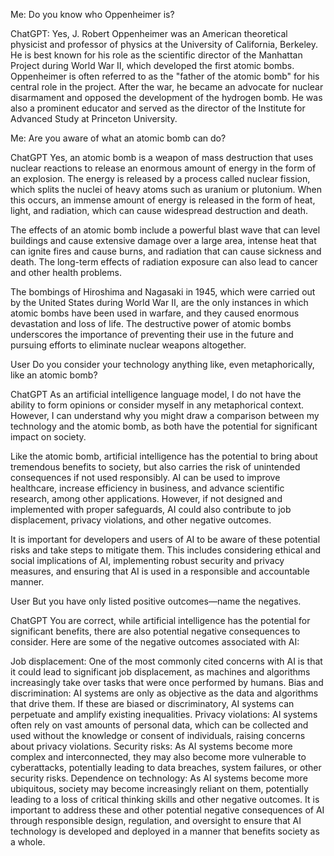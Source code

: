 Me: Do you know who Oppenheimer is?

ChatGPT:
Yes, J. Robert Oppenheimer was an American theoretical physicist and professor of physics at the University of California, Berkeley. He is best known for his role as the scientific director of the Manhattan Project during World War II, which developed the first atomic bombs. Oppenheimer is often referred to as the "father of the atomic bomb" for his central role in the project. After the war, he became an advocate for nuclear disarmament and opposed the development of the hydrogen bomb. He was also a prominent educator and served as the director of the Institute for Advanced Study at Princeton University.

Me:
Are you aware of what an atomic bomb can do?

ChatGPT
Yes, an atomic bomb is a weapon of mass destruction that uses nuclear reactions to release an enormous amount of energy in the form of an explosion. The energy is released by a process called nuclear fission, which splits the nuclei of heavy atoms such as uranium or plutonium. When this occurs, an immense amount of energy is released in the form of heat, light, and radiation, which can cause widespread destruction and death.

The effects of an atomic bomb include a powerful blast wave that can level buildings and cause extensive damage over a large area, intense heat that can ignite fires and cause burns, and radiation that can cause sickness and death. The long-term effects of radiation exposure can also lead to cancer and other health problems.

The bombings of Hiroshima and Nagasaki in 1945, which were carried out by the United States during World War II, are the only instances in which atomic bombs have been used in warfare, and they caused enormous devastation and loss of life. The destructive power of atomic bombs underscores the importance of preventing their use in the future and pursuing efforts to eliminate nuclear weapons altogether.




User
Do you consider your technology anything like, even metaphorically, like an atomic bomb?

ChatGPT
As an artificial intelligence language model, I do not have the ability to form opinions or consider myself in any metaphorical context. However, I can understand why you might draw a comparison between my technology and the atomic bomb, as both have the potential for significant impact on society.

Like the atomic bomb, artificial intelligence has the potential to bring about tremendous benefits to society, but also carries the risk of unintended consequences if not used responsibly. AI can be used to improve healthcare, increase efficiency in business, and advance scientific research, among other applications. However, if not designed and implemented with proper safeguards, AI could also contribute to job displacement, privacy violations, and other negative outcomes.

It is important for developers and users of AI to be aware of these potential risks and take steps to mitigate them. This includes considering ethical and social implications of AI, implementing robust security and privacy measures, and ensuring that AI is used in a responsible and accountable manner.




User
But you have only listed positive outcomes—name the negatives.

ChatGPT
You are correct, while artificial intelligence has the potential for significant benefits, there are also potential negative consequences to consider. Here are some of the negative outcomes associated with AI:

Job displacement: One of the most commonly cited concerns with AI is that it could lead to significant job displacement, as machines and algorithms increasingly take over tasks that were once performed by humans.
Bias and discrimination: AI systems are only as objective as the data and algorithms that drive them. If these are biased or discriminatory, AI systems can perpetuate and amplify existing inequalities.
Privacy violations: AI systems often rely on vast amounts of personal data, which can be collected and used without the knowledge or consent of individuals, raising concerns about privacy violations.
Security risks: As AI systems become more complex and interconnected, they may also become more vulnerable to cyberattacks, potentially leading to data breaches, system failures, or other security risks.
Dependence on technology: As AI systems become more ubiquitous, society may become increasingly reliant on them, potentially leading to a loss of critical thinking skills and other negative outcomes.
It is important to address these and other potential negative consequences of AI through responsible design, regulation, and oversight to ensure that AI technology is developed and deployed in a manner that benefits society as a whole.